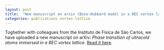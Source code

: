 ```yaml
---
layout: post
title:  "New manuscript on arxiv (Bose-Hubbard model in a BEC vortex lattice)"
categories: publications vortex-lattice
---
```


Toghether with colleagues from the Instituto de Física de São Carlos, we have uploaded a new manuscript on arXiv: *Phase transition of ultracold atoms immersed in a BEC vortex lattice*. [Read it here][link-arxiv].

[link-arxiv]:    https://arxiv.org/abs/1704.01627
